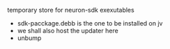 temporary store for neuron-sdk exexutables
- sdk-pacckage.debb is the one to be installed on jv
- we shall also host the updater here
- unbump
